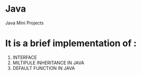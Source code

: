 # Java
Java Mini Projects
# It is a brief implementation of :
1. INTERFACE
2. MILTIPULE INHERITANCE IN JAVA
3. DEFAULT FUNCTION IN JAVA
